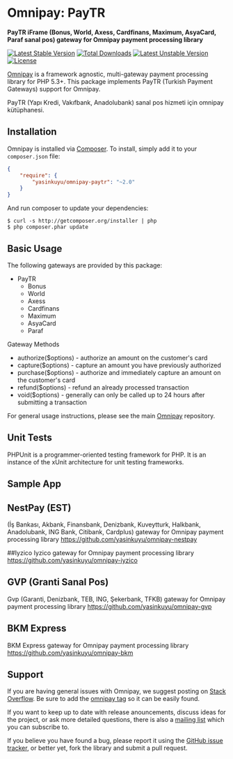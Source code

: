 # Omnipay: PayTR

**PayTR iFrame (Bonus, World, Axess, Cardfinans, Maximum, AsyaCard, Paraf sanal pos) gateway for Omnipay payment processing library**

[![Latest Stable Version](https://poser.pugx.org/yasinkuyu/omnipay-paytr/v/stable)](https://packagist.org/packages/yasinkuyu/omnipay-paytr) 
[![Total Downloads](https://poser.pugx.org/yasinkuyu/omnipay-paytr/downloads)](https://packagist.org/packages/yasinkuyu/omnipay-paytr) 
[![Latest Unstable Version](https://poser.pugx.org/yasinkuyu/omnipay-paytr/v/unstable)](https://packagist.org/packages/yasinkuyu/omnipay-paytr) 
[![License](https://poser.pugx.org/yasinkuyu/omnipay-paytr/license)](https://packagist.org/packages/yasinkuyu/omnipay-paytr)

[Omnipay](https://github.com/thephpleague/omnipay) is a framework agnostic, multi-gateway payment
processing library for PHP 5.3+. This package implements PayTR (Turkish Payment Gateways) support for Omnipay.


PayTR (Yapı Kredi, Vakıfbank, Anadolubank) sanal pos hizmeti için omnipay kütüphanesi.

## Installation

Omnipay is installed via [Composer](http://getcomposer.org/). To install, simply add it
to your `composer.json` file:

```json
{
    "require": {
        "yasinkuyu/omnipay-paytr": "~2.0"
    }
}
```

And run composer to update your dependencies:

    $ curl -s http://getcomposer.org/installer | php
    $ php composer.phar update

## Basic Usage

The following gateways are provided by this package:

* PayTR
    - Bonus
    - World
    - Axess
    - Cardfinans
    - Maximum
    - AsyaCard
    - Paraf

Gateway Methods

* authorize($options) - authorize an amount on the customer's card
* capture($options) - capture an amount you have previously authorized
* purchase($options) - authorize and immediately capture an amount on the customer's card
* refund($options) - refund an already processed transaction
* void($options) - generally can only be called up to 24 hours after submitting a transaction

For general usage instructions, please see the main [Omnipay](https://github.com/thephpleague/omnipay)
repository.

## Unit Tests

PHPUnit is a programmer-oriented testing framework for PHP. It is an instance of the xUnit architecture for unit testing frameworks.

## Sample App
         


## NestPay (EST)
(İş Bankası, Akbank, Finansbank, Denizbank, Kuveytturk, Halkbank, Anadolubank, ING Bank, Citibank, Cardplus) gateway for Omnipay payment processing library
https://github.com/yasinkuyu/omnipay-nestpay

##Iyzico
Iyzico gateway for Omnipay payment processing library
https://github.com/yasinkuyu/omnipay-iyzico

## GVP (Granti Sanal Pos)
Gvp (Garanti, Denizbank, TEB, ING, Şekerbank, TFKB) gateway for Omnipay payment processing library
https://github.com/yasinkuyu/omnipay-gvp

## BKM Express
BKM Express gateway for Omnipay payment processing library
https://github.com/yasinkuyu/omnipay-bkm


## Support

If you are having general issues with Omnipay, we suggest posting on
[Stack Overflow](http://stackoverflow.com/). Be sure to add the
[omnipay tag](http://stackoverflow.com/questions/tagged/omnipay) so it can be easily found.

If you want to keep up to date with release anouncements, discuss ideas for the project, or ask more detailed questions, there is also a [mailing list](https://groups.google.com/forum/#!forum/omnipay) which
you can subscribe to.

If you believe you have found a bug, please report it using the [GitHub issue tracker](https://github.com/yasinkuyu/omnipay-paytr/issues),
or better yet, fork the library and submit a pull request.
